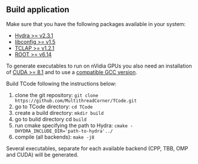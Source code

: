 Build application
-------------------------------
Make sure that you have the following packages available in your system:
- [Hydra >= v2.3.1](https://github.com/MultithreadCorner/Hydra/releases/tag/v2.3.1)
- [libconfig >= v1.5](https://github.com/hyperrealm/libconfig)
- [TCLAP >= v1.2.1](http://tclap.sourceforge.net/)
- [ROOT >= v6.14](https://root.cern.ch/)

To generate executables to run on nVidia GPUs you also need an installation of [CUDA >= 8.1](https://developer.nvidia.com/cuda-toolkit) and to use a [compatible GCC version](https://docs.nvidia.com/cuda/).

Build TCode following the instructions below:
1. clone the git repository: `git clone https://github.com/MultithreadCorner/TCode.git`
2. go to TCode directory: `cd TCode`
3. create a build directory: `mkdir build` 
4. go to build directory cd `build`
5. run cmake specifying the path to Hydra: `cmake -DHYDRA_INCLUDE_DIR='path-to-hydra'../`
6. compile (all backends): `make -j8`

Several executables, separate for each available backend (CPP, TBB, OMP and CUDA) will be generated.
